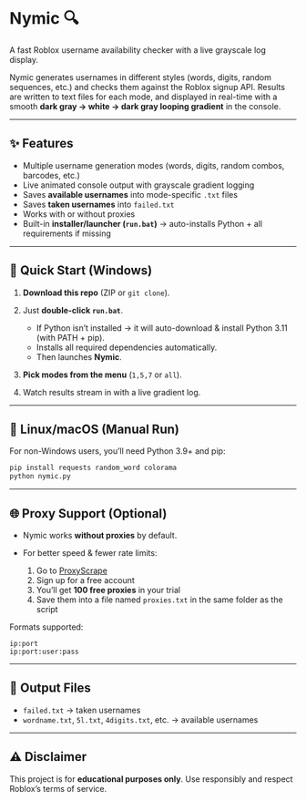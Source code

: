

# Nymic 🔍

A fast Roblox username availability checker with a live grayscale log display.

Nymic generates usernames in different styles (words, digits, random sequences, etc.) and checks them against the Roblox signup API. Results are written to text files for each mode, and displayed in real-time with a smooth **dark gray → white → dark gray looping gradient** in the console.

---

## ✨ Features

* Multiple username generation modes (words, digits, random combos, barcodes, etc.)
* Live animated console output with grayscale gradient logging
* Saves **available usernames** into mode-specific `.txt` files
* Saves **taken usernames** into `failed.txt`
* Works with or without proxies
* Built-in **installer/launcher (`run.bat`)** → auto-installs Python + all requirements if missing

---

## 🚀 Quick Start (Windows)

1. **Download this repo** (ZIP or `git clone`).
2. Just **double-click `run.bat`**.

   * If Python isn’t installed → it will auto-download & install Python 3.11 (with PATH + pip).
   * Installs all required dependencies automatically.
   * Then launches **Nymic**.
3. **Pick modes from the menu** (`1,5,7` or `all`).
4. Watch results stream in with a live gradient log.

---

## 🐧 Linux/macOS (Manual Run)

For non-Windows users, you’ll need Python 3.9+ and pip:

```bash
pip install requests random_word colorama
python nymic.py
```

---

## 🌐 Proxy Support (Optional)

* Nymic works **without proxies** by default.
* For better speed & fewer rate limits:

  1. Go to [ProxyScrape](https://proxyscrape.com/)
  2. Sign up for a free account
  3. You’ll get **100 free proxies** in your trial
  4. Save them into a file named `proxies.txt` in the same folder as the script

Formats supported:

```
ip:port
ip:port:user:pass
```

---

## 📂 Output Files

* `failed.txt` → taken usernames
* `wordname.txt`, `5l.txt`, `4digits.txt`, etc. → available usernames

---

## ⚠️ Disclaimer

This project is for **educational purposes only**.
Use responsibly and respect Roblox’s terms of service.


